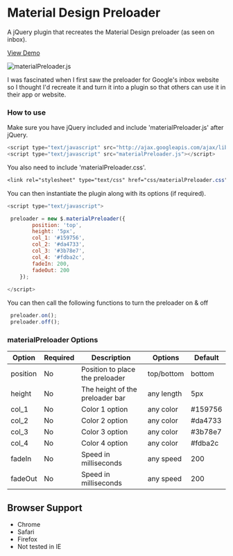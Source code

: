 Material Design Preloader
=============

A jQuery plugin that recreates the Material Design preloader (as seen on inbox).

[View Demo](http://codepen.io/aaronlumsden/full/RNPqwa)

![materialPreloader.js](http://tinypic.com/r/mj60lw/8)

I was fascinated when I first saw the preloader for Google's inbox website so I thought I'd recreate it and turn it into a plugin so that others can use it in their app or website. 

### How to use

Make sure you have jQuery included and include 'materialPreloader.js' after jQuery.

```js
<script type="text/javascript" src="http://ajax.googleapis.com/ajax/libs/jquery/1.7.2/jquery.min.js"></script>
<script type="text/javascript" src="materialPreloader.js"></script>

```

You also need to include 'materialPreloader.css'.

```css
<link rel="stylesheet" type="text/css" href="css/materialPreloader.css">
```

You can then instantiate the plugin along with its options (if required).

```js
<script type="text/javascript">

 preloader = new $.materialPreloader({
        position: 'top',
        height: '5px',
        col_1: '#159756',
        col_2: '#da4733',
        col_3: '#3b78e7',
        col_4: '#fdba2c',
        fadeIn: 200,
        fadeOut: 200
    });
 
</script>
```

You can then call the following functions to turn the preloader on & off

```js
 preloader.on();
 preloader.off();
```

### materialPreloader Options

| Option        | Required           | Description						| Options	  | Default 	|
| ------------- |--------------------|----------------------------------|-------------|-------------|
| position	    | No		 		 | 	Position to place the preloader	| top/bottom  |	bottom   	|
| height      	| No      	 		 | 	The height of the preloader bar	| any length  |	5px   		|
| col_1      	| No      	 		 |  Color 1 option					| any color   |	#159756   	|
| col_2      	| No      	 		 | 	Color 2 option			 		| any color   |	#da4733   	|
| col_3      	| No      	 		 |  Color 3 option					| any color   |	#3b78e7  	|
| col_4      	| No      	 		 | 	Color 4 option					| any color   |	#fdba2c  	|
| fadeIn      	| No      	 		 |  Speed in milliseconds 			| any speed   |	200   		|
| fadeOut      	| No      	 		 |  Speed in milliseconds			| any speed	  |	200   		|




## Browser Support

 - Chrome
 - Safari
 - Firefox
 - Not tested in IE
